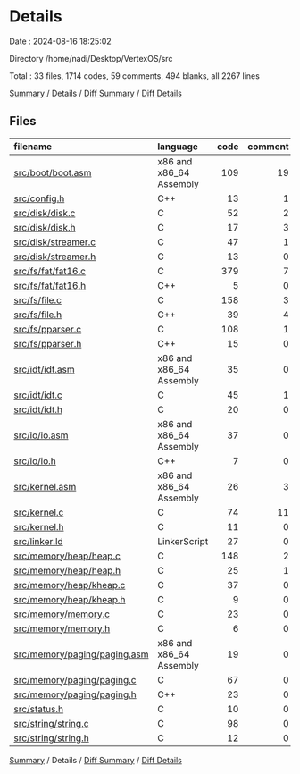 # Details

Date : 2024-08-16 18:25:02

Directory /home/nadi/Desktop/VertexOS/src

Total : 33 files,  1714 codes, 59 comments, 494 blanks, all 2267 lines

[Summary](results.md) / Details / [Diff Summary](diff.md) / [Diff Details](diff-details.md)

## Files
| filename | language | code | comment | blank | total |
| :--- | :--- | ---: | ---: | ---: | ---: |
| [src/boot/boot.asm](/src/boot/boot.asm) | x86 and x86_64 Assembly | 109 | 19 | 24 | 152 |
| [src/config.h](/src/config.h) | C++ | 13 | 1 | 5 | 19 |
| [src/disk/disk.c](/src/disk/disk.c) | C | 52 | 2 | 10 | 64 |
| [src/disk/disk.h](/src/disk/disk.h) | C | 17 | 3 | 10 | 30 |
| [src/disk/streamer.c](/src/disk/streamer.c) | C | 47 | 1 | 7 | 55 |
| [src/disk/streamer.h](/src/disk/streamer.h) | C | 13 | 0 | 4 | 17 |
| [src/fs/fat/fat16.c](/src/fs/fat/fat16.c) | C | 379 | 7 | 94 | 480 |
| [src/fs/fat/fat16.h](/src/fs/fat/fat16.h) | C++ | 5 | 0 | 4 | 9 |
| [src/fs/file.c](/src/fs/file.c) | C | 158 | 3 | 43 | 204 |
| [src/fs/file.h](/src/fs/file.h) | C++ | 39 | 4 | 14 | 57 |
| [src/fs/pparser.c](/src/fs/pparser.c) | C | 108 | 1 | 35 | 144 |
| [src/fs/pparser.h](/src/fs/pparser.h) | C++ | 15 | 0 | 4 | 19 |
| [src/idt/idt.asm](/src/idt/idt.asm) | x86 and x86_64 Assembly | 35 | 0 | 11 | 46 |
| [src/idt/idt.c](/src/idt/idt.c) | C | 45 | 1 | 13 | 59 |
| [src/idt/idt.h](/src/idt/idt.h) | C | 20 | 0 | 7 | 27 |
| [src/io/io.asm](/src/io/io.asm) | x86 and x86_64 Assembly | 37 | 0 | 13 | 50 |
| [src/io/io.h](/src/io/io.h) | C++ | 7 | 0 | 3 | 10 |
| [src/kernel.asm](/src/kernel.asm) | x86 and x86_64 Assembly | 26 | 3 | 22 | 51 |
| [src/kernel.c](/src/kernel.c) | C | 74 | 11 | 29 | 114 |
| [src/kernel.h](/src/kernel.h) | C | 11 | 0 | 7 | 18 |
| [src/linker.ld](/src/linker.ld) | LinkerScript | 27 | 0 | 4 | 31 |
| [src/memory/heap/heap.c](/src/memory/heap/heap.c) | C | 148 | 2 | 40 | 190 |
| [src/memory/heap/heap.h](/src/memory/heap/heap.h) | C | 25 | 1 | 9 | 35 |
| [src/memory/heap/kheap.c](/src/memory/heap/kheap.c) | C | 37 | 0 | 8 | 45 |
| [src/memory/heap/kheap.h](/src/memory/heap/kheap.h) | C | 9 | 0 | 3 | 12 |
| [src/memory/memory.c](/src/memory/memory.c) | C | 23 | 0 | 5 | 28 |
| [src/memory/memory.h](/src/memory/memory.h) | C | 6 | 0 | 4 | 10 |
| [src/memory/paging/paging.asm](/src/memory/paging/paging.asm) | x86 and x86_64 Assembly | 19 | 0 | 7 | 26 |
| [src/memory/paging/paging.c](/src/memory/paging/paging.c) | C | 67 | 0 | 18 | 85 |
| [src/memory/paging/paging.h](/src/memory/paging/paging.h) | C++ | 23 | 0 | 9 | 32 |
| [src/status.h](/src/status.h) | C | 10 | 0 | 1 | 11 |
| [src/string/string.c](/src/string/string.c) | C | 98 | 0 | 25 | 123 |
| [src/string/string.h](/src/string/string.h) | C | 12 | 0 | 2 | 14 |

[Summary](results.md) / Details / [Diff Summary](diff.md) / [Diff Details](diff-details.md)